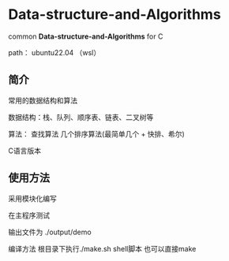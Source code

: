 # Data-structure-and-Algorithms

common  **Data-structure-and-Algorithms**  for C

path： ubuntu22.04 （wsl）

## 简介

常用的数据结构和算法 

数据结构：栈、队列、顺序表、链表、二叉树等

算法： 查找算法 几个排序算法(最简单几个 + 快排、希尔)

C语言版本

## 使用方法

采用模块化编写

在主程序测试

输出文件为 ./output/demo

编译方法 根目录下执行./make.sh  shell脚本 也可以直接make
